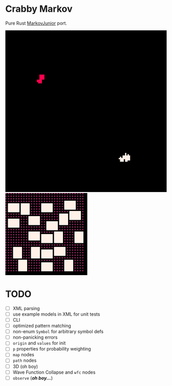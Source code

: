 # Crabby Markov

Pure Rust [MarkovJunior](https://github.com/mxgmn/MarkovJunior) port.

![River example model](/assets/river.gif)
![Nystrom Dungeon example model](/assets/nystrom-dungeon.gif)

# TODO

- [ ] XML parsing
- [ ] use example models in XML for unit tests
- [ ] CLI
- [ ] optimized pattern matching
- [ ] non-enum `Symbol` for arbitrary symbol defs
- [ ] non-panicking errors
- [ ] `origin` and `values` for init
- [ ] `p` properties for probability weighting
- [ ] `map` nodes
- [ ] `path` nodes
- [ ] 3D (oh boy)
- [ ] Wave Function Collapse and `wfc` nodes
- [ ] `observe` (***oh boy...***)
